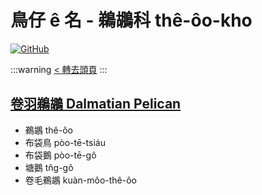 # 鳥仔 ê 名 - 鵜鶘科 thê-ôo-kho

[![GitHub](https://img.shields.io/badge/GitHub-black?logo=github)](https://github.com/siansiansu/tsiau-a-e-mia)

:::warning
[< 轉去頭頁](https://hackmd.io/@siansiansu/Hy4VzNvha)
:::

## [卷羽鵜鶘 Dalmatian Pelican](https://ebird.org/species/dalpel1)

- 鵜鶘 thê-ôo
- 布袋鳥 pòo-tē-tsiáu
- 布袋鵝 pòo-tē-gô
- 塘鵝 tn̂g-gô
- 卷毛鵜鶘 kuàn-môo-thê-ôo
